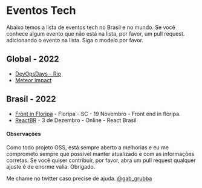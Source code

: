 # Eventos Tech

Abaixo temos a lista de eventos tech no Brasil e no mundo. Se você conhece algum evento que não está na lista, por favor, um pull request. adicionando o evento na lista. Siga o modelo por favor.  


## Global - 2022
- [DevOpsDays - Rio](https://devopsdays.org/events/2022-rio-de-janeiro/welcome/)
- [Meteor impact](https://impact.meteor.com/)


## Brasil - 2022

- [Front in Floripa](https://frontin.floripa.br/o) - Floripa - SC - 19 Novembro - Front end in floripa.
- [ReactBR](https://reactconf.com.br/) - 3 de Dezembro - Online - React Brasil


#### Observações

Como todo projeto OSS, está sempre aberto a melhorias e eu me comprometo sempre que possivel manter atualizado e com as informações corretas.
Se você quiser contribuir, por favor, abra um pull request qualquer ajuste é de enorme valia. 
Obrigado.

Me chame no twitter caso precise de ajuda. [@gab_grubba](https://twitter.com/gab_grubba)

